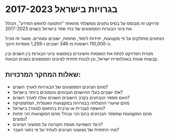 # בגרויות בישראל 2017-2023

פרויקט זה מבוסס על בסיס נתונים ממשלתי מהאתר "התנועה לחופש המידע", הכולל את ציוני הבגרות הממוצעים של בתי ספר בישראל בשנים 2017-2023.

הנתונים מחולקים על פי מקצועות, יחידות לימוד, מחוזות, ישובים ומגזרים. מאגר זה מכיל כ-110,000 רשומות מ-346 ישובים ו-1,259 מוסדות חינוך.

מטרת הפרויקט לנתח את המגמות והשינויים בממוצעי ציוני הבגרות בין השנים ובין קבוצות שונות באוכלוסיית ישראל, וכן לבנות תחזית לציונים הממוצעים בשנים הבאות.


## שאלות המחקר המרכזיות:

*   מהם הציונים הממוצעים של הבגרויות לאורך השנים?
*  אלו ישובים בעלי ההישגים הגבוהים והנמוכים ביותר בישראל?
*   האם מספר הנבחנים בקרב הישובים השונים עולה לאורך השנים?
*   מהם שיעורי ההצלחה בבגרויות במקצועות האנגלית, המתמטיקה 
*   והשפה (עברית או ערבית בהתאם למגזר) בישראל?
*  מהם המקצועות שמספר הנבחנים בהם הכי גבוה? מהם המקצועות הכי פחות נפוצים?
*   כיצד השפיעה מגפת הקורונה על ממוצעי הציונים?
*   מהי התחזית של ממוצעי הציונים לעתיד על פי נתוני העבר?

